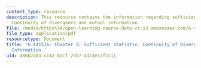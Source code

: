 ```yaml
---
content_type: resource
description: This resource contains the information regarding sufficient statistic.
  Continuity of divergence and mutual information.
file: /media/https%3A/open-learning-course-data-rc.s3.amazonaws.com/6-441-information-theory-spring-2016/486b7d83cc428acf75b74323ecafcc11_MIT6_441S16_chapter_3.pdf
file_type: application/pdf
resourcetype: Document
title: '6.441S16: Chapter 3: Sufficient Statistic. Continuity of Divergence and Mutual
  Information.'
uid: 486b7d83-cc42-8acf-75b7-4323ecafcc11
---
```

